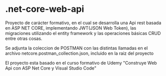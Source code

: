 # .net-core-web-api
Proyecto de carácter formativo, en el cual se desarrolla una Api rest basada en ASP NET CORE, implementando JWT(JSON Web Token), las migraciones utilizando el entity framework y las operaciones básicas CRUD entre otras cosas.

Se adjunta la coleccion de POSTMAN con las distintas llamadas en el archivo netcore.postman_collection.json, incluido en la raiz del proyecto

El proyecto esta basado en el curso formativo de Udemy "Construye Web Api con ASP Net Core y Visual Studio Code"
